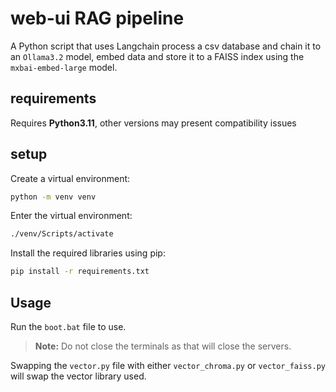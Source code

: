 # web-ui RAG pipeline

A Python script that uses Langchain process a csv database and chain it to an `Ollama3.2` model, embed data and store it to a FAISS index using the `mxbai-embed-large` model.

## requirements
Requires **Python3.11**, other versions may present compatibility issues

## setup

Create a virtual environment:

```bash
python -m venv venv
```

Enter the virtual environment:

```bash
./venv/Scripts/activate
```

Install the required libraries using pip:

```bash
pip install -r requirements.txt
```
## Usage

Run the `boot.bat` file to use.

> **Note:** Do not close the terminals as that will close the servers.

Swapping the `vector.py` file with either `vector_chroma.py` or `vector_faiss.py` will swap the vector library used.
